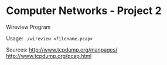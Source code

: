 # Computer Networks - Project 2

Wireview Program

Usage: `./wireview <filename.pcap>`


Sources: 
http://www.tcpdump.org/manpages/
http://www.tcpdump.org/pcap.html